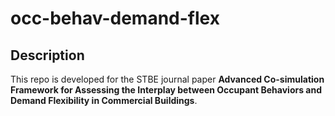 # occ-behav-demand-flex

## Description
This repo is developed for the STBE journal paper **Advanced Co-simulation Framework for Assessing the Interplay between Occupant Behaviors and Demand Flexibility in Commercial Buildings**.
